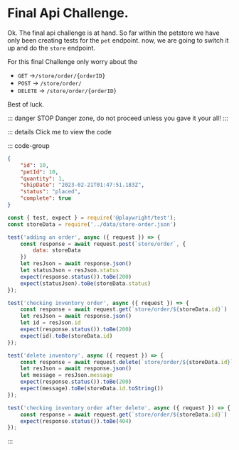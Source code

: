 # Final Api Challenge. 

Ok. The final api challenge is at hand. So far within the petstore we have only been creating tests for the `pet` endpoint. now, we are going to switch it up and do the `store` endpoint.

For this final Challenge only worry about the 
* `GET` ->`/store/order/{orderID}`
* `POST` -> `/store/order/`
* `DELETE` -> `/store/order/{orderID}`

Best of luck.

::: danger STOP
Danger zone, do not proceed unless you gave it your all!
:::

::: details Click me to view the code

::: code-group
```json [store-order.json]
{
    "id": 10,
    "petId": 10,
    "quantity": 1,
    "shipDate": "2023-02-21T01:47:51.183Z",
    "status": "placed",
    "complete": true
}
```

```js [store-endpoint.spec.js]
const { test, expect } = require('@playwright/test');
const storeData = require('../data/store-order.json')

test('adding an order', async ({ request }) => {
    const response = await request.post(`store/order`, {
        data: storeData
    })
    let resJson = await response.json()
    let statusJson = resJson.status
    expect(response.status()).toBe(200)
    expect(statusJson).toBe(storeData.status)
});

test('checking inventory order', async ({ request }) => {
    const response = await request.get(`store/order/${storeData.id}`)
    let resJson = await response.json()
    let id = resJson.id
    expect(response.status()).toBe(200)
    expect(id).toBe(storeData.id)
});

test('delete inventory', async ({ request }) => {
    const response = await request.delete(`store/order/${storeData.id}`)
    let resJson = await response.json()
    let message = resJson.message
    expect(response.status()).toBe(200)
    expect(message).toBe(storeData.id.toString())
});

test('checking inventory order after delete', async ({ request }) => {
    const response = await request.get(`store/order/${storeData.id}`)
    expect(response.status()).toBe(404)
});
```
:::
